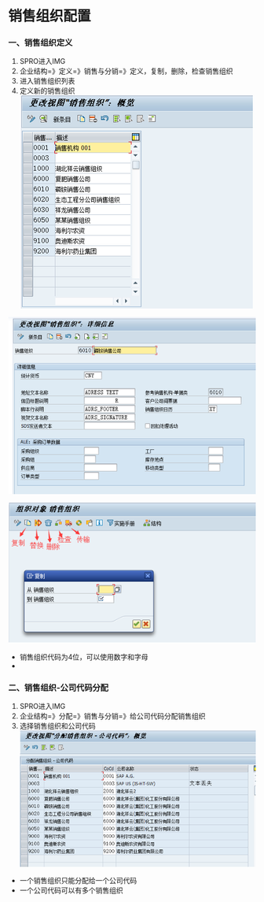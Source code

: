 # 销售组织配置 #

### 一、销售组织定义

1. SPRO进入IMG
2. 企业结构=》定义=》销售与分销=》定义，复制，删除，检查销售组织
3. 进入销售组织列表
4. 定义新的销售组织
![销售组织视图-概览](/images/更改视图_销售组织_概览.png "销售组织视图-概览")

![销售组织视图-定义](/images/更改视图_销售组织_详细信息.png "销售组织视图-详细信息")

![销售组织视图-复制删除检查](/images/更改视图_销售组织_复制删除检查.png "销售组织视图-复制删除检查")

* 销售组织代码为4位，可以使用数字和字母
* 

### 二、销售组织-公司代码分配
1. SPRO进入IMG
2. 企业结构=》分配=》销售与分销=》给公司代码分配销售组织
3. 选择销售组织和公司代码
![给公司代码分配销售组织](/images/销售组织-公司代码分配.png "给公司代码分配销售组织")

* 一个销售组织只能分配给一个公司代码
* 一个公司代码可以有多个销售组织